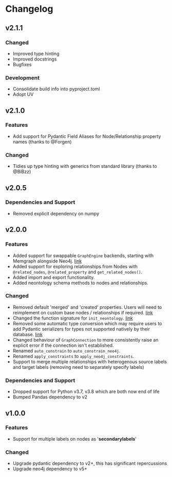 # Changelog

## v2.1.1

### Changed

- Improved type hinting
- Improved docstrings
- Bugfixes

### Development

- Consolidate build info into pyproject.toml
- Adopt UV

## v2.1.0

### Features

- Add support for Pydantic Field Aliases for Node/Relationship property names (thanks to @Forgen)

### Changed

- Tidies up type hinting with generics from standard library (thanks to @BiBzz)

## v2.0.5

### Dependencies and Support

- Removed explicit dependency on numpy

## v2.0.0

### Features

- Added support for swappable `GraphEngine` backends, starting with Memgraph alongside Neo4j. [link](/docs/graph-engines.md)
- Added support for exploring relationships from Nodes with `@related_nodes`, `@related_property` and `get_related_nodes()`.
- Added import and export functionality.
- Added neontology schema methods to nodes and relationships.

### Changed

- Removed default 'merged' and 'created' properties. Users will need to reimplement on custom base nodes / relationships if required. [link](/docs/recipes.md)
- Changed the function signature for `init_neontology`. [link](/docs/usage.md)
- Removed some automatic type conversion which may require users to add Pydantic serializers for types not supported natively by their database. [link](/docs/advanced-usage.md)
- Changed behaviour of `GraphConnection` to more consistently raise an explicit error if the connection isn't established.
- Renamed `auto_constrain` to `auto_constrain_neo4j`.
- Renamed `apply_constraints` to `apply_neo4j_constraints`.
- Support to merge multiple relationships with heterogenous source labels and target labels (removing need to separately specify labels)

### Dependencies and Support

- Dropped support for Python v3.7, v3.8 which are both now end of life
- Bumped Pandas dependency to v2

## v1.0.0

### Features

- Support for multiple labels on nodes as '__secondarylabels__'

### Changed

- Upgrade pydantic dependency to v2+, this has significant repercussions
- Upgrade neo4j dependency to v5+
